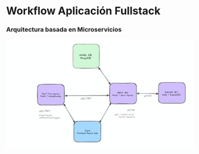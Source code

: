 
# Workflow Aplicación Fullstack

### Arquitectura basada en Microservicios

![img](./arq_software.png)

